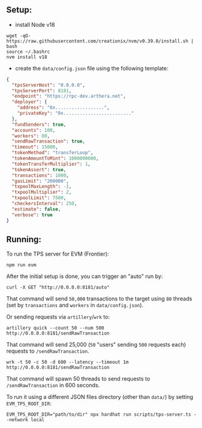 ## Setup:

- install Node v18
```shell
wget -qO- https://raw.githubusercontent.com/creationix/nvm/v0.39.0/install.sh | bash
source ~/.bashrc
nvm install v18
```

- create the `data/config.json` file using the following template:
```json
{
  "tpsServerHost": "0.0.0.0",
  "tpsServerPort": 8181,
  "endpoint": "https://rpc-dev.arthera.net",
  "deployer": {
    "address": "0x..................",
    "privateKey": "0x........................."
  },
  "fundSenders": true,
  "accounts": 100,
  "workers": 80,
  "sendRawTransaction": true,
  "timeout": 15000,
  "tokenMethod": "transferLoop",
  "tokenAmountToMint": 1000000000,
  "tokenTransferMultiplier": 1,
  "tokenAssert": true,
  "transactions": 1000,
  "gasLimit": "200000",
  "txpoolMaxLength": -1,
  "txpoolMultiplier": 2,
  "txpoolLimit": 7500,
  "checkersInterval": 250,
  "estimate": false,
  "verbose": true
}
```

## Running:

To run the TPS server for EVM (Frontier):

```shell
npm run evm
```

After the initial setup is done, you can trigger an "auto" run by:
```shell
curl -X GET "http://0.0.0.0:8181/auto"
```

That command will send `50,000` transactions to the target using `80` threads (set by `transactions` and `workers` in `data/config.json`).


Or sending requests via `artillery`/`wrk` to:
```shell
artillery quick --count 50 --num 500 http://0.0.0.0:8181/sendRawTransaction
```

That command will send 25,000 (`50` "users" sending `500` requests each) requests to `/sendRawTransaction`.

```
wrk -t 50 -c 50 -d 600 --latency --timeout 1m http://0.0.0.0:8181/sendRawTransaction
```

That command will spawn 50 threads to send requests to `/sendRawTransaction` in 600 seconds.

To run it using a different JSON files directory (other than `data/`) by setting `EVM_TPS_ROOT_DIR`:

```shell
EVM_TPS_ROOT_DIR="path/to/dir" npx hardhat run scripts/tps-server.ts --network local
```

